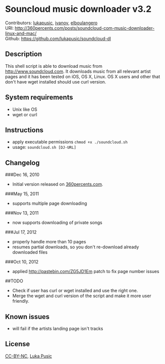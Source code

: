 # Souncloud music downloader v3.2

Contributors: [lukapusic](https://github.com/lukapusic), [ivanov](https://github.com/ivanov), [elboulangero](https://github.com/elboulangero)  
URI: http://360percents.com/posts/soundcloud-com-music-downloader-linux-and-mac/  
Github: https://github.com/lukapusic/soundcloud-dl

## Description
This shell script is able to download music from http://www.soundcloud.com.
It downloads music from all relevant artist pages and it has been tested on iOS, OS X, Linux.
OS X users and other that don't have wget installed should use curl version.

## System requirements
* Unix like OS
* wget or curl

## Instructions
* apply executable permissions ```chmod +x ./soundcloud.sh```
* usage: ```soundcloud.sh [DJ-URL]```

## Changelog

###Dec 16, 2010
* Initial version released on [360percents.com](http://360percents.com/posts/soundcloud-com-music-downloader-linux-and-mac/).

###May 15, 2011
* supports multiple page downloading

###Nov 13, 2011
* now supports downloading of private songs

###Jul 17, 2012
* properly handle more than 10 pages
* resumes partial downloads, so you don't re-download already downloaded files

###Oct 10, 2012
* applied http://pastebin.com/ZG5JD1Em patch to fix page number issues

##TODO
* Check if user has curl or wget installed and use the right one.
* Merge the wget and curl version of the script and make it more user friendly.

## Known issues
* will fail if the artists landing page isn't tracks

## License
[CC-BY-NC](https://creativecommons.org/licenses/by-nc/2.0/), [Luka Pusic](http://pusic.si)